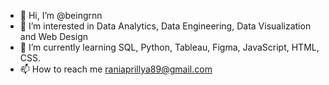 - 👋 Hi, I’m @beingrnn
- 👀 I’m interested in Data Analytics, Data Engineering, Data Visualization and Web Design
- 🌱 I’m currently learning SQL, Python, Tableau, Figma, JavaScript, HTML, CSS.
- 📫 How to reach me raniaprillya89@gmail.com

<!---
beingrnn/beingrnn is a ✨ special ✨ repository because its `README.md` (this file) appears on your GitHub profile.
You can click the Preview link to take a look at your changes.
--->
